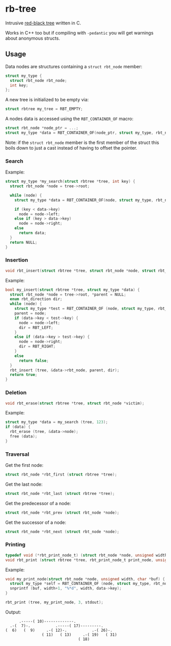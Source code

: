 # rb-tree

Intrusive  [red-black tree](https://en.wikipedia.org/wiki/Red%E2%80%93black_tree) written in C.

Works in C++ too but if compiling with `-pedantic` you will get warnings about anonymous structs.

## Usage

Data nodes are structures containing a `struct rbt_node` member:

```c
struct my_type {
  struct rbt_node rbt_node;
  int key;
};
```

A new tree is initialized to be empty via:

```c
struct rbtree my_tree = RBT_EMPTY;
```

A nodes data is accessed using the `RBT_CONTAINER_OF` macro:

```c
struct rbt_node *node_ptr = ...;
struct my_type *data = RBT_CONTAINER_OF(node_ptr, struct my_type, rbt_node);
```

Note: if the `struct rbt_node` member is the first member of the struct this
boils down to just a cast instead of having to offset the pointer.

### Search

Example:

```c
struct my_type *my_search(struct rbtree *tree, int key) {
  struct rbt_node *node = tree->root;

  while (node) {
    struct my_type *data = RBT_CONTAINER_OF(node, struct my_type, rbt_node);

    if (key < data->key)
      node = node->left;
    else if (key > data->key)
      node = node->right;
    else
      return data;
  }
  return NULL;
}
```

### Insertion

```c
void rbt_insert(struct rbtree *tree, struct rbt_node *node, struct rbt_node *parent, enum rbt_direction direction);
```

Example:

```c
bool my_insert(struct rbtree *tree, struct my_type *data) {
  struct rbt_node *node = tree->root, *parent = NULL;
  enum rbt_direction dir;
  while (node) {
    struct my_type *test = RBT_CONTAINER_OF (node, struct my_type, rbt_node);
    parent = node;
    if (data->key < test->key) {
      node = node->left;
      dir = RBT_LEFT;
    }
    else if (data->key > test->key) {
      node = node->right;
      dir = RBT_RIGHT;
    }
    else
      return false;
  }
  rbt_insert (tree, &data->rbt_node, parent, dir);
  return true;
}
```

### Deletion

```c
void rbt_erase(struct rbtree *tree, struct rbt_node *victim);
```

Example:

```c
struct my_type *data = my_search (tree, 123);
if (data) {
  rbt_erase (tree, &data->node);
  free (data);
}
```

### Traversal

Get the first node:
```c
struct rbt_node *rbt_first (struct rbtree *tree);
```

Get the last node:
```c
struct rbt_node *rbt_last (struct rbtree *tree);
```

Get the predecessor of a node:
```c
struct rbt_node *rbt_prev (struct rbt_node *node);
```

Get the successor of a node:
```c
struct rbt_node *rbt_next (struct rbt_node *node);
```

### Printing

```c
typedef void (*rbt_print_node_t) (struct rbt_node *node, unsigned width, char *buf);
void rbt_print (struct rbtree *tree, rbt_print_node_t print_node, unsigned node_width, FILE *stream);
```

Example:

```c
void my_print_node(struct rbt_node *node, unsigned width, char *buf) {
  struct my_type *self = RBT_CONTAINER_OF (node, struct my_type, rbt_node);
  snprintf (buf, width+1, "%*d", width, data->key);
}

rbt_print (tree, my_print_node, 3, stdout);
```

Output:

```
      .-----( 10)-------------.
  .-(  7)-.           .-----( 17)---------.
(  6)   (  9)     .-( 12)-.           .-( 26)-.
                ( 11)   ( 13)     .-( 19)   ( 31)
                                ( 18)
```

